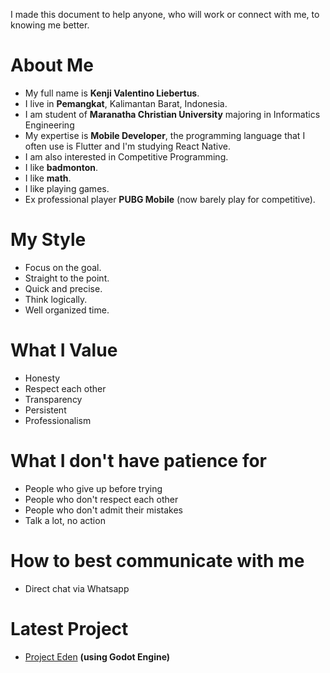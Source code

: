 I made this document to help anyone, who will work or connect with me, to knowing me better.

# About Me

- My full name is <b>Kenji Valentino Liebertus</b>.
- I live in <b>Pemangkat</b>, Kalimantan Barat, Indonesia.
- I am student of <b>Maranatha Christian University</b> majoring in Informatics Engineering
- My expertise is <b>Mobile Developer</b>, the programming language that  I often use is Flutter and I'm studying React Native.
- I am also interested in Competitive Programming.
- I like <b>badmonton</b>.
- I like <b>math</b>.
- I like playing games.
- Ex professional player <b>PUBG Mobile</b> (now barely play for competitive).


# My Style

- Focus on the goal.
- Straight to the point.
- Quick and precise.
- Think logically.
- Well organized time.

# What I Value

- Honesty
- Respect each other
- Transparency
- Persistent
- Professionalism

# What I don't have patience for

- People who give up before trying
- People who don't respect each other
- People who don't admit their mistakes
- Talk a lot, no action

# How to best communicate with me

- Direct chat via Whatsapp

# Latest Project

- <a href="https://github.com/KenjiVale/GameUTS">Project Eden</a> <b>(using Godot Engine)</b>


